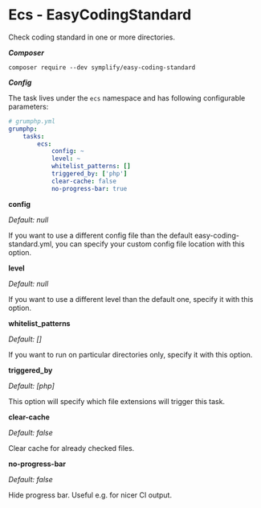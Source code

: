 #  Ecs - EasyCodingStandard

Check coding standard in one or more directories.

***Composer***

```
composer require --dev symplify/easy-coding-standard
```

***Config***

The task lives under the `ecs` namespace and has following configurable parameters:

```yaml
# grumphp.yml
grumphp:
    tasks:
        ecs:
            config: ~
            level: ~
            whitelist_patterns: []
            triggered_by: ['php']
            clear-cache: false
            no-progress-bar: true

```

**config**

*Default: null*

If you want to use a different config file than the default easy-coding-standard.yml, you can specify your custom config file location with this option.


**level**

*Default: null*

If you want to use a different level than the default one, specify it with this option.


**whitelist_patterns**

*Default: []*

If you want to run on particular directories only, specify it with this option.

**triggered_by**

*Default: [php]*

This option will specify which file extensions will trigger this task.


**clear-cache**

*Default: false*

Clear cache for already checked files.


**no-progress-bar**

*Default: false*

Hide progress bar. Useful e.g. for nicer CI output.

